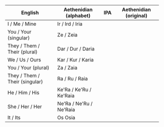 | English                        | Aethenidian (alphabet)  | IPA | Aethenidian (original) |
| ------------------------------ | ----------------------- | --- | ---------------------- |
| I / Me / Mine                  | Ir / Ird / Iria         |     |                        |
| You / Your (singular)          | Ze / Zeia               |     |                        |
| They / Them / Their (plural)   | Dar / Dur / Daria       |     |                        |
| We / Us / Ours                 | Kar / Kur / Karia       |     |                        |
| You / Your (plural)            | Za / Zaia               |     |                        |
| They / Them / Their (singular) | Ra / Ru / Raia          |     |                        |
| He / Him / His                 | Ke'Ra / Ke'Ru / Ke'Raia |     |                        |
| She / Her / Her                | Ne'Ra / Ne'Ru / Ne'Raia |     |                        |
| It / Its                       | Os Osia                 |     |                        |
